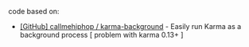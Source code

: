 code based on:

* [[GitHub] callmehiphop / karma-background](https://github.com/callmehiphop/karma-background) - Easily run Karma as a background process [ problem with karma 0.13+ ]
